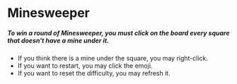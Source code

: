 # Minesweeper

##### To win a round of Minesweeper, you must click on the board every square that doesn't have a mine under it.

* If you think there is a mine under the square, you may right-click.
* If you want to restart, you may click the emoji.
* If you want to reset the difficulty, you may refresh it.

